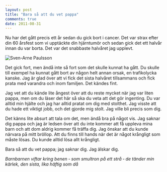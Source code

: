 ```yaml
---
layout: post
title: "Bara så att du vet pappa"
comments: true
date: 2011-08-31
---
```


Nu har det gått precis ett år sedan du gick bort i cancer. Det var strax efter din 60 årsfest som vi upptäckte din hjärntumör och sedan gick det ett halvår innan du var borta. Det var det snabbaste halvåret jag upplevt.

![Sven-Arne Paulsson]({{site.url}}/img/posts/sven-arne.jpg)

Det gick fort, men ändå inte så fort som det skulle kunnat ha gått. Du skulle till exempel ha kunnat gått bort av någon helt annan orsak, en trafikolycka kanske. Jag är glad över att vi fick det sista halvåret tillsammans och fick prata med varandra och inom familjen. Det kändes fint.

Jag vet att du kände lite ångest över att du reste mycket när jag var liten pappa, men om du läser det här så ska du veta att det gör ingenting. Du var alltid min hjälte och jag har alltid pratat om dig med stolthet. Jag visste att du hade ett viktigt jobb, och det gjorde mig stolt. Jag ville bli precis som dig.

Det känns lite absurt att tala om det, men ändå bra på något vis. Jag saknar dig pappa och jag är ledsen över att du inte kommer att få uppleva mina barn och att dom aldrig kommer få träffa dig. Jag önskar att du kunde närvara på mitt bröllop. Att du finns till hands när det är något krångligt som måste lösas. Du kunde alltid lösa allt krångligt.

Bara så att du vet pappa; jag saknar dig. Jag älskar dig.

*Barnbarnen viftar kring benen
‐ som smultron på ett strå ‐
de tänder min kärlek, den sista,
lika häftig som då*